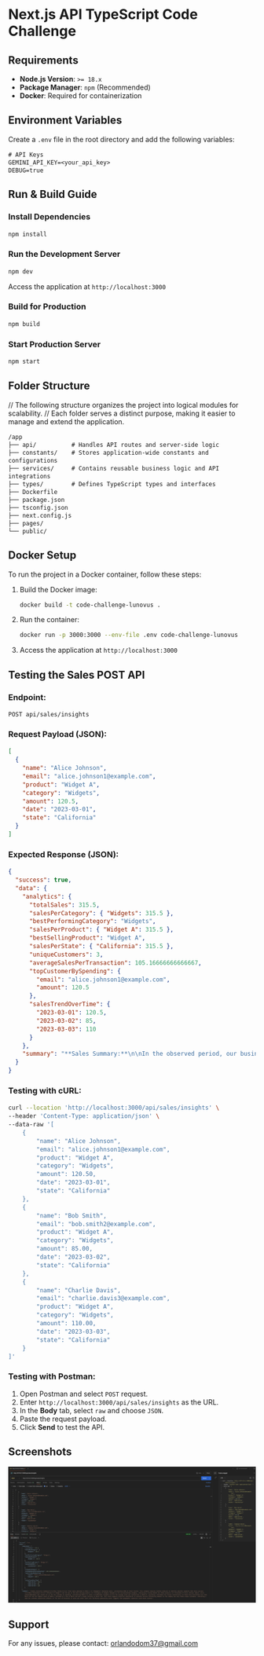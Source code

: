 # Next.js API TypeScript Code Challenge

## Requirements

- **Node.js Version**: `>= 18.x`
- **Package Manager**: `npm` (Recommended)
- **Docker**: Required for containerization

## Environment Variables

Create a `.env` file in the root directory and add the following variables:

```env
# API Keys
GEMINI_API_KEY=<your_api_key>
DEBUG=true
```

## Run & Build Guide

### Install Dependencies

```sh
npm install
```

### Run the Development Server

```sh
npm dev
```

Access the application at `http://localhost:3000`

### Build for Production

```sh
npm build
```

### Start Production Server

```sh
npm start
```

## Folder Structure

// The following structure organizes the project into logical modules for scalability.
// Each folder serves a distinct purpose, making it easier to manage and extend the application.
```
/app
├── api/          # Handles API routes and server-side logic
├── constants/    # Stores application-wide constants and configurations
├── services/     # Contains reusable business logic and API integrations
├── types/        # Defines TypeScript types and interfaces
├── Dockerfile
├── package.json
├── tsconfig.json
├── next.config.js
├── pages/
└── public/
```

## Docker Setup

To run the project in a Docker container, follow these steps:

1. Build the Docker image:

   ```sh
   docker build -t code-challenge-lunovus .
   ```

2. Run the container:

   ```sh
   docker run -p 3000:3000 --env-file .env code-challenge-lunovus
   ```

3. Access the application at `http://localhost:3000`

## Testing the Sales POST API

### Endpoint:

```
POST api/sales/insights
```

### Request Payload (JSON):

```json
[
  {
    "name": "Alice Johnson",
    "email": "alice.johnson1@example.com",
    "product": "Widget A",
    "category": "Widgets",
    "amount": 120.5,
    "date": "2023-03-01",
    "state": "California"
  }
]
```

### Expected Response (JSON):

```json
{
  "success": true,
  "data": {
    "analytics": {
      "totalSales": 315.5,
      "salesPerCategory": { "Widgets": 315.5 },
      "bestPerformingCategory": "Widgets",
      "salesPerProduct": { "Widget A": 315.5 },
      "bestSellingProduct": "Widget A",
      "salesPerState": { "California": 315.5 },
      "uniqueCustomers": 3,
      "averageSalesPerTransaction": 105.16666666666667,
      "topCustomerBySpending": {
        "email": "alice.johnson1@example.com",
        "amount": 120.5
      },
      "salesTrendOverTime": {
        "2023-03-01": 120.5,
        "2023-03-02": 85,
        "2023-03-03": 110
      }
    },
    "summary": "**Sales Summary:**\n\nIn the observed period, our business generated a total revenue of $315.5, driven entirely by the sales of **Widgets**. This category emerged as the **best performer**, showcasing exceptional demand.\n\n**Product Performance:**\n\n**Widget A** was the **top-selling product**, accounting for 100% of the revenue. Its impressive sales ensure a consistent revenue stream for the company.\n\n**Customer Insights:**\n\nWith a total of 3 unique customers, we observed an **average sales per transaction of $105.17**. **Alice Johnson** emerged as our **top customer**, spending $120.5. Nurturing relationships with such valuable customers is crucial for sustained growth.\n\n**Sales Trends:**\n\nOur sales exhibited a promising trend over time:\n\n* March 1st: $120.5\n* March 2nd: $85\n* March 3rd: $110\n\nThis gradual increase signals a positive momentum and indicates potential for future growth.\n\n**Notable Insights:**\n\n* **Product Concentration:** The reliance on a single product category (Widgets) warrants consideration of product diversification to mitigate potential risks.\n* **Customer Base Expansion:** Acquiring new customers is essential for business growth. Implementing effective marketing strategies can help broaden our customer reach.\n* **Sales Momentum:** The steady increase in sales is a positive sign but requires sustained efforts to maintain and accelerate."
  }
}
```

### Testing with cURL:

```sh
curl --location 'http://localhost:3000/api/sales/insights' \
--header 'Content-Type: application/json' \
--data-raw '[
    {
        "name": "Alice Johnson",
        "email": "alice.johnson1@example.com",
        "product": "Widget A",
        "category": "Widgets",
        "amount": 120.50,
        "date": "2023-03-01",
        "state": "California"
    },
    {
        "name": "Bob Smith",
        "email": "bob.smith2@example.com",
        "product": "Widget A",
        "category": "Widgets",
        "amount": 85.00,
        "date": "2023-03-02",
        "state": "California"
    },
    {
        "name": "Charlie Davis",
        "email": "charlie.davis3@example.com",
        "product": "Widget A",
        "category": "Widgets",
        "amount": 110.00,
        "date": "2023-03-03",
        "state": "California"
    }
]'
```

### Testing with Postman:

1. Open Postman and select `POST` request.
2. Enter `http://localhost:3000/api/sales/insights` as the URL.
3. In the **Body** tab, select `raw` and choose `JSON`.
4. Paste the request payload.
5. Click **Send** to test the API.

## Screenshots
![API Screenshot](./docs/screenshots/sales-insights-api.png)

## Support
For any issues, please contact: [orlandodom37@gmail.com](mailto:orlandodom37@gmail.com)

